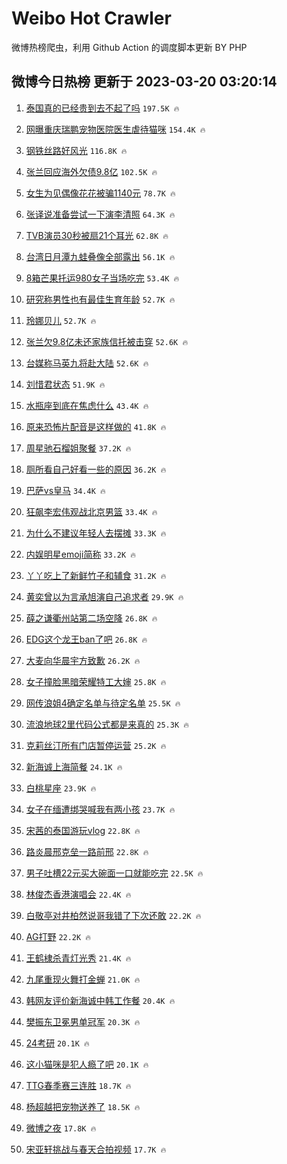 # Weibo Hot Crawler 



微博热榜爬虫，利用 Github Action 的调度脚本更新 BY PHP 


## 微博今日热榜 更新于 2023-03-20 03:20:14 
1. [泰国真的已经贵到去不起了吗](https://s.weibo.com/weibo?q=%23%E6%B3%B0%E5%9B%BD%E7%9C%9F%E7%9A%84%E5%B7%B2%E7%BB%8F%E8%B4%B5%E5%88%B0%E5%8E%BB%E4%B8%8D%E8%B5%B7%E4%BA%86%E5%90%97%23&t=31&band_rank=1&Refer=top) `197.5K 🔥` 

1. [网曝重庆瑞鹏宠物医院医生虐待猫咪](https://s.weibo.com/weibo?q=%23%E7%BD%91%E6%9B%9D%E9%87%8D%E5%BA%86%E7%91%9E%E9%B9%8F%E5%AE%A0%E7%89%A9%E5%8C%BB%E9%99%A2%E5%8C%BB%E7%94%9F%E8%99%90%E5%BE%85%E7%8C%AB%E5%92%AA%23&t=31&band_rank=2&Refer=top) `154.4K 🔥` 

1. [钢铁丝路好风光](https://s.weibo.com/weibo?q=%23%E9%92%A2%E9%93%81%E4%B8%9D%E8%B7%AF%E5%A5%BD%E9%A3%8E%E5%85%89%23&t=31&band_rank=3&Refer=top) `116.8K 🔥` 

1. [张兰回应海外欠债9.8亿](https://s.weibo.com/weibo?q=%23%E5%BC%A0%E5%85%B0%E5%9B%9E%E5%BA%94%E6%B5%B7%E5%A4%96%E6%AC%A0%E5%80%BA9.8%E4%BA%BF%23&t=31&band_rank=4&Refer=top) `102.5K 🔥` 

1. [女生为见偶像花花被骗1140元](https://s.weibo.com/weibo?q=%23%E5%A5%B3%E7%94%9F%E4%B8%BA%E8%A7%81%E5%81%B6%E5%83%8F%E8%8A%B1%E8%8A%B1%E8%A2%AB%E9%AA%971140%E5%85%83%23&t=31&band_rank=5&Refer=top) `78.7K 🔥` 

1. [张译说准备尝试一下演李清照](https://s.weibo.com/weibo?q=%23%E5%BC%A0%E8%AF%91%E8%AF%B4%E5%87%86%E5%A4%87%E5%B0%9D%E8%AF%95%E4%B8%80%E4%B8%8B%E6%BC%94%E6%9D%8E%E6%B8%85%E7%85%A7%23&t=31&band_rank=6&Refer=top) `64.3K 🔥` 

1. [TVB演员30秒被扇21个耳光](https://s.weibo.com/weibo?q=%23TVB%E6%BC%94%E5%91%9830%E7%A7%92%E8%A2%AB%E6%89%8721%E4%B8%AA%E8%80%B3%E5%85%89%23&t=31&band_rank=7&Refer=top) `62.8K 🔥` 

1. [台湾日月潭九蛙叠像全部露出](https://s.weibo.com/weibo?q=%23%E5%8F%B0%E6%B9%BE%E6%97%A5%E6%9C%88%E6%BD%AD%E4%B9%9D%E8%9B%99%E5%8F%A0%E5%83%8F%E5%85%A8%E9%83%A8%E9%9C%B2%E5%87%BA%23&t=31&band_rank=8&Refer=top) `56.1K 🔥` 

1. [8箱芒果托运980女子当场吃完](https://s.weibo.com/weibo?q=%238%E7%AE%B1%E8%8A%92%E6%9E%9C%E6%89%98%E8%BF%90980%E5%A5%B3%E5%AD%90%E5%BD%93%E5%9C%BA%E5%90%83%E5%AE%8C%23&t=31&band_rank=9&Refer=top) `53.4K 🔥` 

1. [研究称男性也有最佳生育年龄](https://s.weibo.com/weibo?q=%23%E7%A0%94%E7%A9%B6%E7%A7%B0%E7%94%B7%E6%80%A7%E4%B9%9F%E6%9C%89%E6%9C%80%E4%BD%B3%E7%94%9F%E8%82%B2%E5%B9%B4%E9%BE%84%23&t=31&band_rank=10&Refer=top) `52.7K 🔥` 

1. [玲娜贝儿](https://s.weibo.com/weibo?q=%23%E7%8E%B2%E5%A8%9C%E8%B4%9D%E5%84%BF%23&t=31&band_rank=11&Refer=top) `52.7K 🔥` 

1. [张兰欠9.8亿未还家族信托被击穿](https://s.weibo.com/weibo?q=%23%E5%BC%A0%E5%85%B0%E6%AC%A09.8%E4%BA%BF%E6%9C%AA%E8%BF%98%E5%AE%B6%E6%97%8F%E4%BF%A1%E6%89%98%E8%A2%AB%E5%87%BB%E7%A9%BF%23&t=31&band_rank=12&Refer=top) `52.6K 🔥` 

1. [台媒称马英九将赴大陆](https://s.weibo.com/weibo?q=%23%E5%8F%B0%E5%AA%92%E7%A7%B0%E9%A9%AC%E8%8B%B1%E4%B9%9D%E5%B0%86%E8%B5%B4%E5%A4%A7%E9%99%86%23&t=31&band_rank=13&Refer=top) `52.6K 🔥` 

1. [刘惜君状态](https://s.weibo.com/weibo?q=%E5%88%98%E6%83%9C%E5%90%9B%E7%8A%B6%E6%80%81&t=31&band_rank=14&Refer=top) `51.9K 🔥` 

1. [水瓶座到底在焦虑什么](https://s.weibo.com/weibo?q=%23%E6%B0%B4%E7%93%B6%E5%BA%A7%E5%88%B0%E5%BA%95%E5%9C%A8%E7%84%A6%E8%99%91%E4%BB%80%E4%B9%88%23&t=31&band_rank=15&Refer=top) `43.4K 🔥` 

1. [原来恐怖片配音是这样做的](https://s.weibo.com/weibo?q=%23%E5%8E%9F%E6%9D%A5%E6%81%90%E6%80%96%E7%89%87%E9%85%8D%E9%9F%B3%E6%98%AF%E8%BF%99%E6%A0%B7%E5%81%9A%E7%9A%84%23&t=31&band_rank=16&Refer=top) `41.8K 🔥` 

1. [周星驰石榴姐聚餐](https://s.weibo.com/weibo?q=%23%E5%91%A8%E6%98%9F%E9%A9%B0%E7%9F%B3%E6%A6%B4%E5%A7%90%E8%81%9A%E9%A4%90%23&t=31&band_rank=17&Refer=top) `37.2K 🔥` 

1. [厕所看自己好看一些的原因](https://s.weibo.com/weibo?q=%23%E5%8E%95%E6%89%80%E7%9C%8B%E8%87%AA%E5%B7%B1%E5%A5%BD%E7%9C%8B%E4%B8%80%E4%BA%9B%E7%9A%84%E5%8E%9F%E5%9B%A0%23&t=31&band_rank=18&Refer=top) `36.2K 🔥` 

1. [巴萨vs皇马](https://s.weibo.com/weibo?q=%23%E5%B7%B4%E8%90%A8vs%E7%9A%87%E9%A9%AC%23&t=31&band_rank=19&Refer=top) `34.4K 🔥` 

1. [狂飙李宏伟观战北京男篮](https://s.weibo.com/weibo?q=%23%E7%8B%82%E9%A3%99%E6%9D%8E%E5%AE%8F%E4%BC%9F%E8%A7%82%E6%88%98%E5%8C%97%E4%BA%AC%E7%94%B7%E7%AF%AE%23&t=31&band_rank=20&Refer=top) `33.4K 🔥` 

1. [为什么不建议年轻人去摆摊](https://s.weibo.com/weibo?q=%23%E4%B8%BA%E4%BB%80%E4%B9%88%E4%B8%8D%E5%BB%BA%E8%AE%AE%E5%B9%B4%E8%BD%BB%E4%BA%BA%E5%8E%BB%E6%91%86%E6%91%8A%23&t=31&band_rank=21&Refer=top) `33.3K 🔥` 

1. [内娱明星emoji简称](https://s.weibo.com/weibo?q=%23%E5%86%85%E5%A8%B1%E6%98%8E%E6%98%9Femoji%E7%AE%80%E7%A7%B0%23&t=31&band_rank=22&Refer=top) `33.2K 🔥` 

1. [丫丫吃上了新鲜竹子和辅食](https://s.weibo.com/weibo?q=%23%E4%B8%AB%E4%B8%AB%E5%90%83%E4%B8%8A%E4%BA%86%E6%96%B0%E9%B2%9C%E7%AB%B9%E5%AD%90%E5%92%8C%E8%BE%85%E9%A3%9F%23&t=31&band_rank=23&Refer=top) `31.2K 🔥` 

1. [黄奕曾以为言承旭演自己追求者](https://s.weibo.com/weibo?q=%23%E9%BB%84%E5%A5%95%E6%9B%BE%E4%BB%A5%E4%B8%BA%E8%A8%80%E6%89%BF%E6%97%AD%E6%BC%94%E8%87%AA%E5%B7%B1%E8%BF%BD%E6%B1%82%E8%80%85%23&t=31&band_rank=24&Refer=top) `29.9K 🔥` 

1. [薛之谦衢州站第二场空降](https://s.weibo.com/weibo?q=%23%E8%96%9B%E4%B9%8B%E8%B0%A6%E8%A1%A2%E5%B7%9E%E7%AB%99%E7%AC%AC%E4%BA%8C%E5%9C%BA%E7%A9%BA%E9%99%8D%23&t=31&band_rank=25&Refer=top) `26.8K 🔥` 

1. [EDG这个龙王ban了吧](https://s.weibo.com/weibo?q=EDG%E8%BF%99%E4%B8%AA%E9%BE%99%E7%8E%8Bban%E4%BA%86%E5%90%A7&t=31&band_rank=26&Refer=top) `26.8K 🔥` 

1. [大麦向华晨宇方致歉](https://s.weibo.com/weibo?q=%23%E5%A4%A7%E9%BA%A6%E5%90%91%E5%8D%8E%E6%99%A8%E5%AE%87%E6%96%B9%E8%87%B4%E6%AD%89%23&t=31&band_rank=27&Refer=top) `26.2K 🔥` 

1. [女子撞脸黑暗荣耀特工大婶](https://s.weibo.com/weibo?q=%23%E5%A5%B3%E5%AD%90%E6%92%9E%E8%84%B8%E9%BB%91%E6%9A%97%E8%8D%A3%E8%80%80%E7%89%B9%E5%B7%A5%E5%A4%A7%E5%A9%B6%23&t=31&band_rank=28&Refer=top) `25.8K 🔥` 

1. [网传浪姐4确定名单与待定名单](https://s.weibo.com/weibo?q=%E7%BD%91%E4%BC%A0%E6%B5%AA%E5%A7%904%E7%A1%AE%E5%AE%9A%E5%90%8D%E5%8D%95%E4%B8%8E%E5%BE%85%E5%AE%9A%E5%90%8D%E5%8D%95&t=31&band_rank=29&Refer=top) `25.5K 🔥` 

1. [流浪地球2里代码公式都是来真的](https://s.weibo.com/weibo?q=%23%E6%B5%81%E6%B5%AA%E5%9C%B0%E7%90%832%E9%87%8C%E4%BB%A3%E7%A0%81%E5%85%AC%E5%BC%8F%E9%83%BD%E6%98%AF%E6%9D%A5%E7%9C%9F%E7%9A%84%23&t=31&band_rank=30&Refer=top) `25.3K 🔥` 

1. [克莉丝汀所有门店暂停运营](https://s.weibo.com/weibo?q=%23%E5%85%8B%E8%8E%89%E4%B8%9D%E6%B1%80%E6%89%80%E6%9C%89%E9%97%A8%E5%BA%97%E6%9A%82%E5%81%9C%E8%BF%90%E8%90%A5%23&t=31&band_rank=31&Refer=top) `25.2K 🔥` 

1. [新海诚上海简餐](https://s.weibo.com/weibo?q=%23%E6%96%B0%E6%B5%B7%E8%AF%9A%E4%B8%8A%E6%B5%B7%E7%AE%80%E9%A4%90%23&t=31&band_rank=32&Refer=top) `24.1K 🔥` 

1. [白桃星座](https://s.weibo.com/weibo?q=%23%E7%99%BD%E6%A1%83%E6%98%9F%E5%BA%A7%23&t=31&band_rank=33&Refer=top) `23.9K 🔥` 

1. [女子在缅遭绑哭喊我有两小孩](https://s.weibo.com/weibo?q=%23%E5%A5%B3%E5%AD%90%E5%9C%A8%E7%BC%85%E9%81%AD%E7%BB%91%E5%93%AD%E5%96%8A%E6%88%91%E6%9C%89%E4%B8%A4%E5%B0%8F%E5%AD%A9%23&t=31&band_rank=34&Refer=top) `23.7K 🔥` 

1. [宋茜的泰国游玩vlog](https://s.weibo.com/weibo?q=%23%E5%AE%8B%E8%8C%9C%E7%9A%84%E6%B3%B0%E5%9B%BD%E6%B8%B8%E7%8E%A9vlog%23&t=31&band_rank=35&Refer=top) `22.8K 🔥` 

1. [路炎晨邢克垒一路前邢](https://s.weibo.com/weibo?q=%23%E8%B7%AF%E7%82%8E%E6%99%A8%E9%82%A2%E5%85%8B%E5%9E%92%E4%B8%80%E8%B7%AF%E5%89%8D%E9%82%A2%23&t=31&band_rank=36&Refer=top) `22.8K 🔥` 

1. [男子吐槽22元买大碗面一口就能吃完](https://s.weibo.com/weibo?q=%23%E7%94%B7%E5%AD%90%E5%90%90%E6%A7%BD22%E5%85%83%E4%B9%B0%E5%A4%A7%E7%A2%97%E9%9D%A2%E4%B8%80%E5%8F%A3%E5%B0%B1%E8%83%BD%E5%90%83%E5%AE%8C%23&t=31&band_rank=37&Refer=top) `22.5K 🔥` 

1. [林俊杰香港演唱会](https://s.weibo.com/weibo?q=%23%E6%9E%97%E4%BF%8A%E6%9D%B0%E9%A6%99%E6%B8%AF%E6%BC%94%E5%94%B1%E4%BC%9A%23&t=31&band_rank=38&Refer=top) `22.4K 🔥` 

1. [白敬亭对井柏然说哥我错了下次还敢](https://s.weibo.com/weibo?q=%23%E7%99%BD%E6%95%AC%E4%BA%AD%E5%AF%B9%E4%BA%95%E6%9F%8F%E7%84%B6%E8%AF%B4%E5%93%A5%E6%88%91%E9%94%99%E4%BA%86%E4%B8%8B%E6%AC%A1%E8%BF%98%E6%95%A2%23&t=31&band_rank=39&Refer=top) `22.2K 🔥` 

1. [AG打野](https://s.weibo.com/weibo?q=AG%E6%89%93%E9%87%8E&t=31&band_rank=40&Refer=top) `22.2K 🔥` 

1. [王鹤棣杀青灯光秀](https://s.weibo.com/weibo?q=%23%E7%8E%8B%E9%B9%A4%E6%A3%A3%E6%9D%80%E9%9D%92%E7%81%AF%E5%85%89%E7%A7%80%23&t=31&band_rank=41&Refer=top) `21.4K 🔥` 

1. [九尾重现火舞打金蝉](https://s.weibo.com/weibo?q=%E4%B9%9D%E5%B0%BE%E9%87%8D%E7%8E%B0%E7%81%AB%E8%88%9E%E6%89%93%E9%87%91%E8%9D%89&t=31&band_rank=42&Refer=top) `21.0K 🔥` 

1. [韩网友评价新海诚中韩工作餐](https://s.weibo.com/weibo?q=%23%E9%9F%A9%E7%BD%91%E5%8F%8B%E8%AF%84%E4%BB%B7%E6%96%B0%E6%B5%B7%E8%AF%9A%E4%B8%AD%E9%9F%A9%E5%B7%A5%E4%BD%9C%E9%A4%90%23&t=31&band_rank=43&Refer=top) `20.4K 🔥` 

1. [樊振东卫冕男单冠军](https://s.weibo.com/weibo?q=%23%E6%A8%8A%E6%8C%AF%E4%B8%9C%E5%8D%AB%E5%86%95%E7%94%B7%E5%8D%95%E5%86%A0%E5%86%9B%23&t=31&band_rank=44&Refer=top) `20.3K 🔥` 

1. [24考研](https://s.weibo.com/weibo?q=%2324%E8%80%83%E7%A0%94%23&t=31&band_rank=45&Refer=top) `20.1K 🔥` 

1. [这小猫咪是犯人瘾了吧](https://s.weibo.com/weibo?q=%23%E8%BF%99%E5%B0%8F%E7%8C%AB%E5%92%AA%E6%98%AF%E7%8A%AF%E4%BA%BA%E7%98%BE%E4%BA%86%E5%90%A7%23&t=31&band_rank=46&Refer=top) `20.1K 🔥` 

1. [TTG春季赛三连胜](https://s.weibo.com/weibo?q=%23TTG%E6%98%A5%E5%AD%A3%E8%B5%9B%E4%B8%89%E8%BF%9E%E8%83%9C%23&t=31&band_rank=47&Refer=top) `18.7K 🔥` 

1. [杨超越把宠物送养了](https://s.weibo.com/weibo?q=%23%E6%9D%A8%E8%B6%85%E8%B6%8A%E6%8A%8A%E5%AE%A0%E7%89%A9%E9%80%81%E5%85%BB%E4%BA%86%23&t=31&band_rank=48&Refer=top) `18.5K 🔥` 

1. [微博之夜](https://s.weibo.com/weibo?q=%E5%BE%AE%E5%8D%9A%E4%B9%8B%E5%A4%9C&t=31&band_rank=49&Refer=top) `17.8K 🔥` 

1. [宋亚轩挑战与春天合拍视频](https://s.weibo.com/weibo?q=%23%E5%AE%8B%E4%BA%9A%E8%BD%A9%E6%8C%91%E6%88%98%E4%B8%8E%E6%98%A5%E5%A4%A9%E5%90%88%E6%8B%8D%E8%A7%86%E9%A2%91%23&t=31&band_rank=50&Refer=top) `17.7K 🔥` 

